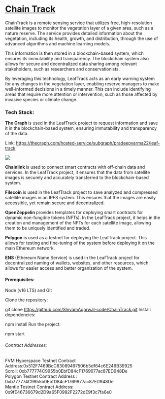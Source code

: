  # [Chain Track]([https://chain-track.vercel.app])  



ChainTrack is a remote sensing service that utilizes free, high-resolution satellite images to monitor the vegetation layer of a given area, such as a nature reserve. The service provides detailed information about the vegetation, including its health, growth, and distribution, through the use of advanced algorithms and machine learning models.


This information is then stored in a blockchain-based system, which ensures its immutability and transparency. The blockchain system also allows for secure and decentralized data sharing among relevant stakeholders, such as researchers and conservationists.

By leveraging this technology, LeafTrack acts as an early warning system for any changes in the vegetation layer, enabling reserve managers to make well-informed decisions in a timely manner. This can include identifying areas that require more attention or intervention, such as those affected by invasive species or climate change.


<h3>Tech Stack: </h3>

<b>The Graph </b> is used in the LeafTrack project to request information and save it in the blockchain-based system, ensuring immutability and transparency of the data.

Link: <a href="https://thegraph.com/hosted-service/subgraph/pradeepvarma22/leaf-track
">https://thegraph.com/hosted-service/subgraph/pradeepvarma22/leaf-track
</a>

<img src="./leaftrack-subgraph/images/leaf.png" />

<b>Chainlink </b> is used to connect smart contracts with off-chain data and services. In the LeafTrack project, it ensures that the data from satellite images is securely and accurately transferred to the blockchain-based system.

<b>Filecoin</b> is used in the LeafTrack project to save analyzed and compressed satellite images in an IPFS system. This ensures that the images are easily accessible, yet remain secure and decentralized.

<b>OpenZeppelin</b> provides templates for deploying smart contracts for dynamic non-fungible tokens (NFTs). In the LeafTrack project, it helps in the creation and management of the NFTs for each satellite image, allowing them to be uniquely identified and traded.

<b>Polygon</b> is used as a testnet for deploying the LeafTrack project. This allows for testing and fine-tuning of the system before deploying it on the main Ethereum network.

<b>ENS</b> (Ethereum Name Service) is used in the LeafTrack project for decentralized naming of wallets, websites, and other resources, which allows for easier access and better organization of the system.

<h4>Prerequisites:</h4> Node (v16 LTS) and Git

Clone the repository:

git clone https://github.com/ShivamAgarwal-code/ChainTrack.git
Install dependencies:

npm install
Run the project:

npm start

<h6> Contract Addresses: </h6>
FVM Hyperspace Testnet Contract Address:0x512F7469BcC83089497506b5df64c6E246B39925 <br>
Scroll:  0xb777774C9955b0EbfD84cF1769977ac87ED948De <br>
Polygon  Testnet Contract Address : 0xb777774C9955b0EbfD84cF1769977ac87ED948De <br>
Mantle Testnet Contract Address: 0x9fE46736679d2D9a65F0992F2272dE9f3c7fa6e0 <br>

